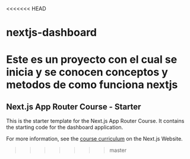 <<<<<<< HEAD
# nextjs-dashboard
Este es un proyecto con el cual se inicia y se conocen conceptos y metodos de como funciona nextjs
=======
## Next.js App Router Course - Starter

This is the starter template for the Next.js App Router Course. It contains the starting code for the dashboard application.

For more information, see the [course curriculum](https://nextjs.org/learn) on the Next.js Website.
>>>>>>> master
